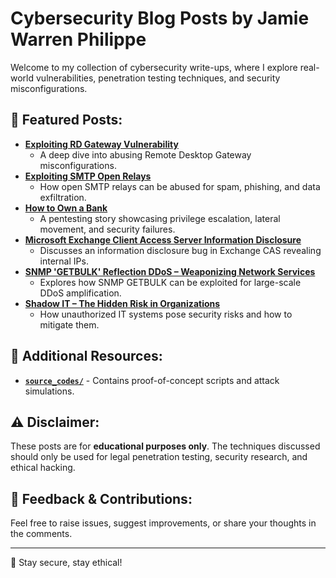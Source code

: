 # Cybersecurity Blog Posts by Jamie Warren Philippe

Welcome to my collection of cybersecurity write-ups, where I explore real-world vulnerabilities, penetration testing techniques, and security misconfigurations.

## 📌 Featured Posts:
- **[Exploiting RD Gateway Vulnerability](./Exploiting%20RD%20Gateway%20Vuln)**  
  - A deep dive into abusing Remote Desktop Gateway misconfigurations.
- **[Exploiting SMTP Open Relays](./Exploiting%20SMTP%20Open%20Relays.md)**  
  - How open SMTP relays can be abused for spam, phishing, and data exfiltration.
- **[How to Own a Bank](./How%20to%20Own%20a%20Bank.md)**  
  - A pentesting story showcasing privilege escalation, lateral movement, and security failures.
- **[Microsoft Exchange Client Access Server Information Disclosure](./Microsoft%20Exchange%20Client%20Access%20Serve.md)**  
  - Discusses an information disclosure bug in Exchange CAS revealing internal IPs.
- **[SNMP 'GETBULK' Reflection DDoS – Weaponizing Network Services](./snmpGetBulk.md)**  
  - Explores how SNMP GETBULK can be exploited for large-scale DDoS amplification.
- **[Shadow IT – The Hidden Risk in Organizations](./shadowIT.md)**  
  - How unauthorized IT systems pose security risks and how to mitigate them.

## 📂 Additional Resources:
- **[`source_codes/`](./source_codes/)** - Contains proof-of-concept scripts and attack simulations.

## ⚠️ Disclaimer:
These posts are for **educational purposes only**. The techniques discussed should only be used for legal penetration testing, security research, and ethical hacking.

## 📢 Feedback & Contributions:
Feel free to raise issues, suggest improvements, or share your thoughts in the comments.

---
🚀 Stay secure, stay ethical!